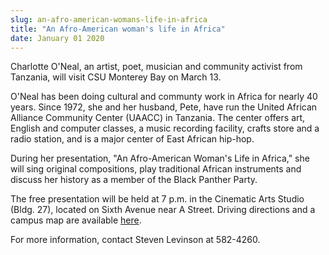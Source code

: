 ```yaml
---
slug: an-afro-american-womans-life-in-africa
title: "An Afro-American woman's life in Africa"
date: January 01 2020
---
```


<p>Charlotte O'Neal, an artist, poet, musician and community activist from Tanzania, will visit CSU Monterey Bay on March 13.
</p><p>O'Neal has been doing cultural and communty work in Africa for nearly 40 years. Since 1972, she and her husband, Pete, have run the United African Alliance Community Center (UAACC) in Tanzania. The center offers art, English and computer classes, a music recording facility, crafts store and a radio station, and is a major center of East African hip-hop. 
</p><p>During her presentation, "An Afro-American Woman's Life in Africa," she will sing original compositions, play traditional African instruments and discuss her history as a member of the Black Panther Party.
</p><p>The free presentation will be held at 7 p.m. in the Cinematic Arts Studio (Bldg. 27), located on Sixth Avenue near A Street. Driving directions and a campus map are available <a href="http://csumb.edu/maps">here</a>.
</p><p>For more information, contact Steven Levinson at 582-4260. 
</p>
